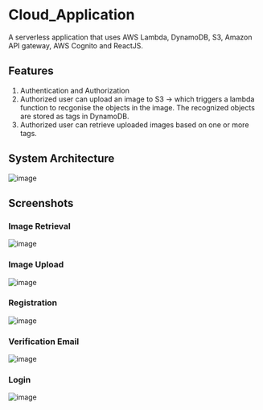 # Cloud_Application


A serverless application that uses AWS Lambda, DynamoDB, S3, Amazon API gateway, AWS Cognito and ReactJS.

## Features
1. Authentication and Authorization
2. Authorized user can upload an image to S3 -> which triggers a lambda function to recgonise the objects in the image. The recognized objects are stored as tags in DynamoDB.
3. Authorized user can retrieve uploaded images based on one or more tags.

## System Architecture

![image](https://user-images.githubusercontent.com/49880531/87242566-34898e00-c471-11ea-9f2d-d982d9470c08.png)

## Screenshots

### Image Retrieval

![image](https://user-images.githubusercontent.com/49880531/87242597-892d0900-c471-11ea-9d8f-26d279f54814.png)

### Image Upload

![image](https://user-images.githubusercontent.com/49880531/87242607-a06bf680-c471-11ea-9bc6-4736716dce2b.png)

### Registration

![image](https://user-images.githubusercontent.com/49880531/87242615-be395b80-c471-11ea-90cd-f55b92212ea7.png)

### Verification Email

![image](https://user-images.githubusercontent.com/49880531/87242625-d4dfb280-c471-11ea-85c5-7e9e0cc46550.png)

### Login

![image](https://user-images.githubusercontent.com/49880531/87242637-e6c15580-c471-11ea-96ac-1b41b19200cd.png)
